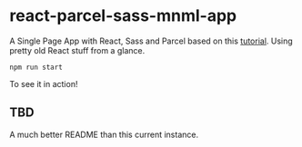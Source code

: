 # react-parcel-sass-mnml-app
A Single Page App with React, Sass and Parcel based on this [tutorial](https://scotch.io/tutorials/setting-up-a-react-project-with-parcel). Using pretty old React stuff from a glance.

```shell
npm run start
```

To see it in action!

## TBD
A much better README than this current instance.
